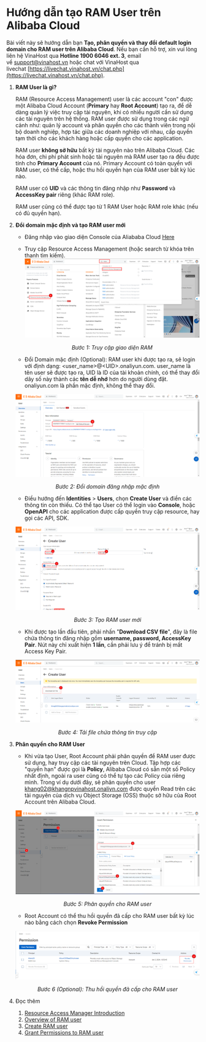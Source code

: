 # Hướng dẫn tạo RAM User trên Alibaba Cloud
Bài viết này sẽ hướng dẫn bạn **Tạo, phân quyền và thay đổi default login domain cho RAM user trên Alibaba Cloud**. Nếu bạn cần hỗ trợ, xin vui lòng liên hệ VinaHost qua **Hotline 1900 6046 ext. 3**, email về [support@vinahost.vn](mailto:support@vinahost.vn) hoặc chat với VinaHost qua livechat [https://livechat.vinahost.vn/chat.php](https://livechat.vinahost.vn/chat.php).

1. **RAM User là gì?**

	RAM (Resource Access Management) user là các account "con" được một Alibaba Cloud Account (**Primary** hay **Root Account**) tạo ra, để dễ dàng quản lý việc truy cập tài nguyên, khi có nhiều người cần sử dụng các tài nguyên trên hệ thống. RAM user được sử dụng trong các ngữ cảnh như: quản lý account và phân quyền cho các thành viên trong nội bộ doanh nghiệp, hợp tác giữa các doanh nghiệp với nhau, cấp quyền tạm thời cho các khách hàng hoặc cấp quyền cho các application.
	
	RAM user **không sở hữu** bất kỳ tài nguyên nào trên Alibaba Cloud. Các hóa đơn, chi phí phát sinh hoặc tài nguyên mà RAM user tạo ra đều được tính cho **Primary Account** của nó. Primary Account có toàn quyền với RAM user, có thể cấp, hoặc thu hồi quyền hạn của RAM user bất kỳ lúc nào.
	
	RAM user có **UID** và các thông tin đăng nhập như **Password** và **AccessKey pair** riêng (khác RAM role).
	
	RAM user cũng có thể được tạo từ 1 RAM User hoặc RAM role khác (nếu có đủ quyền hạn).
2. **Đổi domain mặc định và tạo RAM user mới**
	- Đăng nhập vào giao diện Console của Aliababa Cloud [Here](https://account.alibabacloud.com)
	- Truy cập Resource Access Management (hoặc search từ khóa trên thanh tìm kiếm).
	![](images/Ali_RAM01.png)
	*<center>Bước 1: Truy cập giao diện RAM</center>*
	
	- Đổi Domain mặc định (Optional): RAM user khi được tạo ra, sẽ login với định dạng: \<user_name\>@\<UID\>.onaliyun.com. user_name là tên user sẽ được tạo ra, UID là ID của tài khoản chính, có thể thay đổi dãy số này thành các **tên dễ nhớ** hơn do người dùng đặt. onaliyun.com là phần mặc định, không thể thay đổi.
	
	![](images/Ali_RAM03.png)
	*<center>Bước 2: Đổi domain đăng nhập mặc định</center>*
	
	- Điều hướng đến **Identities** > **Users**, chọn **Create User** và điền các thông tin còn thiếu. Có thể tạo User có thể login vào **Console**, hoặc **OpenAPI** cho các application được cấp quyền truy cập resource, hay gọi các API, SDK.
	
	![](images/Ali_RAM04.png)
	*<center>Bước 3: Tạo RAM user mới</center>*
	
	- Khi được tạo lần đầu tiên, phải nhấn "**Download CSV file**", đây là file chứa thông tin đăng nhập gồm **username, password, AccessKey Pair**. Nút này chỉ xuất hiện **1 lần**, cần phải lưu ý để tránh bị mất Access Key Pair.
	
	![](images/Ali_RAM05.png)
	*<center>Bước 4: Tải file chứa thông tin truy cập</center>*
	
1. **Phân quyền cho RAM User**
	- Khi vừa tạo User, Root Account phải phân quyền để RAM user được sử dụng, hay truy cập các tài nguyên trên Cloud. Tập hợp các "quyền hạn" được gọi là **Policy**, Alibaba Cloud có sẵn một số Policy nhất định, ngoài ra user cũng có thể tự tạo các Policy của riêng mình. Trong ví dụ dưới đây, sẽ phân quyền cho user khang02@khangnpvinahost.onaliyn.com được quyền Read trên các tài nguyên của dịch vụ Object Storage (OSS) thuộc sở hữu của Root Account trên Alibaba Cloud.
	
	![](images/Ali_RAM06.png)
	*<center>Bước 5: Phân quyền cho RAM user</center>*
	
	- Root Account có thể thu hồi quyền đã cấp cho RAM user bất kỳ lúc nào bằng cách chọn **Revoke Permission**
	
	![](images/Ali_RAM07.png)
	*<center>Bước 6 (Optional): Thu hồi quyền đã cấp cho RAM user</center>*
	
1. Đọc thêm
	1. [Resource Access Manager Introduction](https://docs-aliyun.cn-hangzhou.oss.aliyun-inc.com/pdf/ram-intro-intl-en-2017-03-19.pdf)
	2. [Overview of RAM user](https://www.alibabacloud.com/help/en/ram/user-guide/overview-of-ram-users)
	3. [Create RAM user](https://www.alibabacloud.com/help/en/ram/user-guide/create-a-ram-user)
	4. [Grant Permissions to RAM user](https://www.alibabacloud.com/help/en/ram/user-guide/grant-permissions-to-the-ram-user#task-187800)
